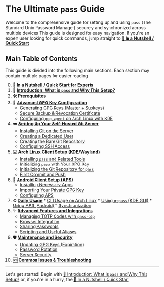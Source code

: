 # The Ultimate `pass` Guide
Welcome to the comprehensive guide for setting up and using `pass` (The Standard Unix Password Manager) securely and synchronized across multiple devices
This guide is designed for easy navigation. If you're an expert user looking for quick commands, jump straight to [**🚀 In a Nutshell / Quick Start**](./00_In-A-Nutshell.md)

## Main Table of Contents
This guide is divided into the following main sections. Each section may contain multiple pages for easier reading

0.  🚀 **[In a Nutshell / Quick Start for Experts](./00_In-A-Nutshell.md)**
1.  🤔 **[Introduction: What is `pass` and Why This Setup?](./01_Introduction_and_Why.md)**
2.  🛠️ **[Prerequisites](./02_Prerequisites.md)**
3.  🔑 **[Advanced GPG Key Configuration](./03_GPG_Setup/README.md)**
    *   [Generating GPG Keys (Master + Subkeys)](./03_GPG_Setup/3.1_Generating_Keys.md)
    *   [Secure Backup & Revocation Certificate](./03_GPG_Setup/3.2_Backup_and_Revocation.md)
    *   [Configuring `gpg-agent` on Arch Linux with KDE](./03_GPG_Setup/3.3_GPG_Agent_KDE.md)
4.  ☁️ **[Setting Up Your Self-Hosted Git Server](./04_Server_Git_Setup/README.md)**
    *   [Installing Git on the Server](./04_Server_Git_Setup/4.1_Installing_Git.md)
    *   [Creating a Dedicated User](./04_Server_Git_Setup/4.2_Dedicated_User.md)
    *   [Creating the Bare Git Repository](./04_Server_Git_Setup/4.3_Bare_Repository.md)
    *   [Configuring SSH Access](./04_Server_Git_Setup/4.4_SSH_Access.md)
5.  💻 **[Arch Linux Client Setup (KDE/Wayland)](./05_Arch_Linux_Client_Setup/README.md)**
    *   [Installing `pass` and Related Tools](./05_Arch_Linux_Client_Setup/5.1_Installing_Pass.md)
    *   [Initializing `pass` with Your GPG Key](./05_Arch_Linux_Client_Setup/5.2_Initializing_Pass_GPG.md)
    *   [Initializing the Git Repository for `pass`](./05_Arch_Linux_Client_Setup/5.3_Initializing_Git_Repo.md)
    *   [First Commit and Push](./05_Arch_Linux_Client_Setup/5.4_First_Commit_Push.md)
6.  📱 **[Android Client Setup (APS)](./06_Android_Client_Setup/README.md)**
    *   [Installing Necessary Apps](./06_Android_Client_Setup/6.1_Installing_Apps.md)
    *   [Importing Your Private GPG Key](./06_Android_Client_Setup/6.2_Importing_GPG_Key.md)
    *   [Configuring APS](./06_Android_Client_Setup/6.3_Configuring_APS.md)
7.   ⚙️ **[Daily Usage](./07_Daily_Usage/README.md)**
    *   [CLI Usage on Arch Linux](./07_Daily_Usage/7.1_CLI_Usage_Arch.md)
    *   [Using `qtpass` (KDE GUI)](./07_Daily_Usage/7.2_QtPass_KDE.md)
    *   [Using APS (Android)](./07_Daily_Usage/7.3_APS_Usage_Android.md)
    *   [Synchronization](./07_Daily_Usage/7.4_Synchronization.md)
8.  ✨ **[Advanced Features and Integrations](./08_Advanced_Features/README.md)**
    *   [Managing TOTP Codes with `pass-otp`](./08_Advanced_Features/8.1_Pass_OTP.md)
    *   [Browser Integration](./08_Advanced_Features/8.2_Browser_Integration.md)
    *   [Sharing Passwords](./08_Advanced_Features/8.3_Sharing_Passwords.md)
    *   [Scripting and Useful Aliases](./08_Advanced_Features/8.4_Scripting_Alias.md)
9. 🛡️ **[Maintenance and Security](./09_Maintenance_Security/README.md)**
    *   [Updating GPG Keys (Expiration)](./09_Maintenance_Security/9.1_GPG_Key_Updates.md)
    *   [Password Rotation](./09_Maintenance_Security/9.2_Password_Rotation.md)
    *   [Server Security](./09_Maintenance_Security/9.3_Server_Security.md)
10. 🆘 **[Common Issues & Troubleshooting](./10_Troubleshooting.md)**

---
Let's get started! Begin with [🤔 Introduction: What is `pass` and Why This Setup?](./01_Introduction_and_Why.md) or, if you're in a hurry, the [🚀 In a Nutshell / Quick Start](./00_In-A-Nutshell.md)

